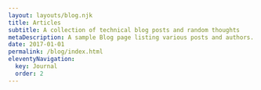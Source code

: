```yaml
---
layout: layouts/blog.njk
title: Articles
subtitle: A collection of technical blog posts and random thoughts
metaDescription: A sample Blog page listing various posts and authors.
date: 2017-01-01
permalink: /blog/index.html
eleventyNavigation:
  key: Journal
  order: 2
---
```


